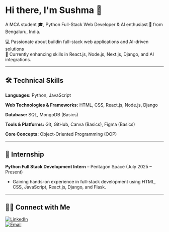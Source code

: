 # Hi there, I'm Sushma 👋  
A MCA student 🎓, Python Full-Stack Web Developer & AI enthusiast 🤖 from Bengaluru, India.  

💻 Passionate about buildin full-stack web applications and  AI-driven solutions  
🎯 Currently enhancing skills in React.js, Node.js, Next.js, Django, and AI integrations.  

---

## 🛠️ Technical Skills

**Languages:** Python, JavaScript  

**Web Technologies & Frameworks:** HTML, CSS, React.js, Node.js, Django  

**Database:** SQL, MongoDB (Basics)  

**Tools & Platforms:** Git, GitHub, Canva (Basics), Figma (Basics)  

**Core Concepts:** Object-Oriented Programming (OOP)  

---

## 💼 Internship

**Python Full Stack Development Intern** – Pentagon Space (July 2025 – Present)  
- Gaining hands-on experience in full-stack development using HTML, CSS, JavaScript, React.js, Django, and Flask.  

---

## 🤝🏻 Connect with Me

[![LinkedIn](https://img.shields.io/badge/LinkedIn-blue?logo=linkedin&logoColor=white)](https://www.linkedin.com/in/sushma-gowda-845b90339/)  
[![Email](https://img.shields.io/badge/Email-red?logo=gmail&logoColor=white)](mailto:sushgowda808@gmail.com)
